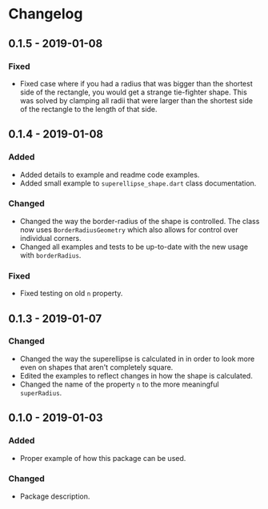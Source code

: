 # Changelog

## 0.1.5 - 2019-01-08

### Fixed
- Fixed case where if you had a radius that was bigger than the shortest side of the rectangle, you would get a strange tie-fighter shape. This was solved by clamping all radii that were larger than the shortest side of the rectangle to the length of that side.

## 0.1.4 - 2019-01-08

### Added
- Added details to example and readme code examples.
- Added small example to `superellipse_shape.dart` class documentation.

### Changed
- Changed the way the border-radius of the shape is controlled. The class now uses `BorderRadiusGeometry` which also allows for control over individual corners.
- Changed all examples and tests to be up-to-date with the new usage with `borderRadius`.

### Fixed
- Fixed testing on old `n` property.

## 0.1.3 - 2019-01-07

### Changed
- Changed the way the superellipse is calculated in in order to look more even on shapes that aren't completely square.
- Edited the examples to reflect changes in how the shape is calculated.
- Changed the name of the property `n` to the more meaningful `superRadius`.

## 0.1.0 - 2019-01-03

### Added
- Proper example of how this package can be used.

### Changed
- Package description.
